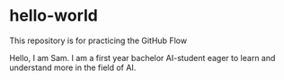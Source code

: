 # hello-world
This repository is for practicing the GitHub Flow

Hello, I am Sam. I am a first year bachelor AI-student eager to learn and understand more in the field of AI. 
